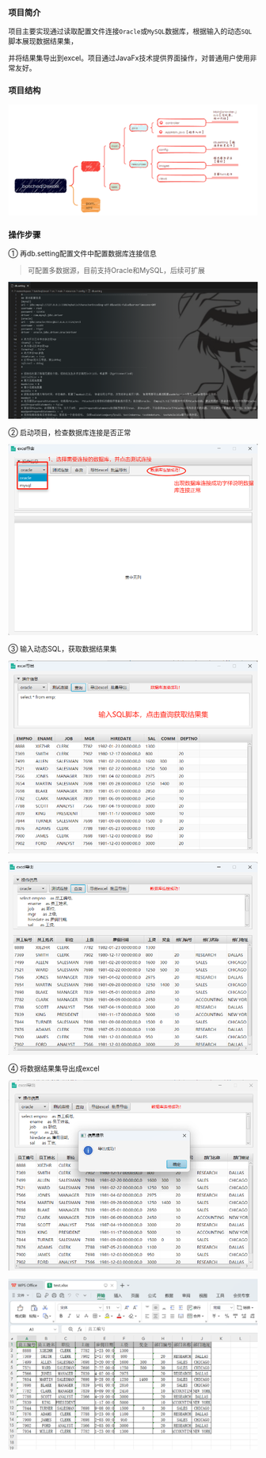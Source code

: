 ### 项目简介

项目主要实现通过读取配置文件连接`Oracle`或`MySQL`数据库，根据输入的动态`SQL`脚本展现数据结果集，

并将结果集导出到excel。项目通过JavaFx技术提供界面操作，对普通用户使用非常友好。

### 项目结构

![image-20240220212407121](imgs/image-20240220212407121.png)



### 操作步骤

① 再db.setting配置文件中配置数据库连接信息

> 可配置多数据源，目前支持Oracle和MySQL，后续可扩展

![image-20240220213139957](imgs/image-20240220213139957.png)

② 启动项目，检查数据库连接是否正常

![image-20240220213601681](imgs/image-20240220213601681.png)

③ 输入动态SQL，获取数据结果集

![image-20240220213733603](imgs/image-20240220213733603.png)



![image-20240220214213896](imgs/image-20240220214213896.png)

④ 将数据结果集导出成excel

![image-20240220214251176](imgs/image-20240220214251176.png)

![image-20240220214354719](imgs/image-20240220214354719.png)

